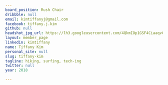 ```yaml
---
board_position: Rush Chair
dribbble: null
email: kimtiffanyj@gmail.com
facebook: tiffany.j.kim
github: null
headshot_jpg_url: https://lh3.googleusercontent.com/4QkmIOp1GSF4CiaaqvGyDFL9G3ihQimo4R4r2W8tpIhaZDNPpVlQ0HJ3FWem1hAvoorLnBaTTCj_17A=w2880-h1678
layout: member_page
linkedin: kimtiffany
name: Tiffany Kim
personal_site: null
slug: tiffany-kim
tagline: hiking, surfing, tech-ing
twitter: null
year: 2018

---
```


